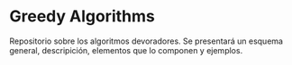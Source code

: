 # Greedy Algorithms
Repositorio sobre los algoritmos devoradores. Se presentará un esquema general, descripición, elementos que lo componen y ejemplos.
